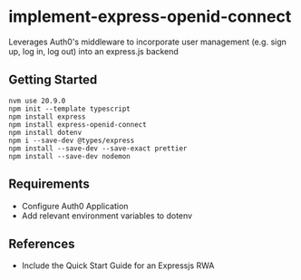# implement-express-openid-connect
Leverages Auth0's middleware to incorporate user management (e.g. sign up, log in, log out) into an express.js backend

## Getting Started
```
nvm use 20.9.0
npm init --template typescript
npm install express
npm install express-openid-connect
npm install dotenv
npm i --save-dev @types/express
npm install --save-dev --save-exact prettier
npm install --save-dev nodemon
```

## Requirements
- Configure Auth0 Application
- Add relevant environment variables to dotenv

## References
- Include the Quick Start Guide for an Expressjs RWA
